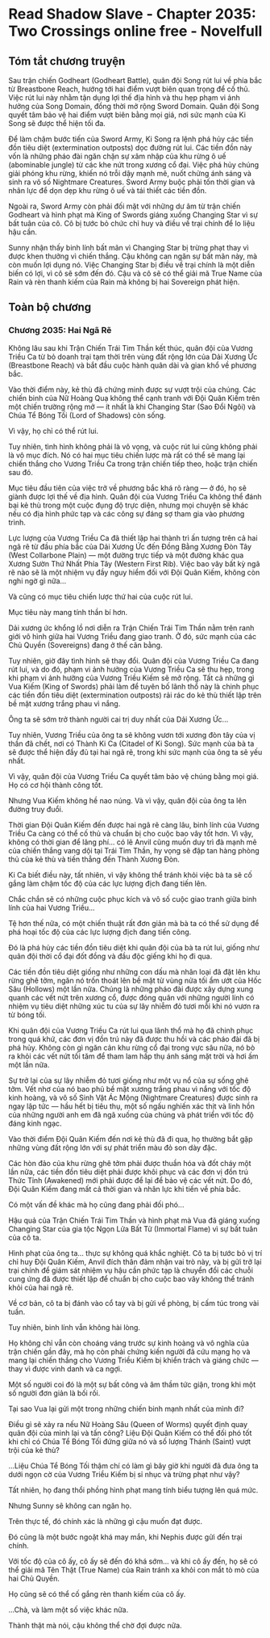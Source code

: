 # Read Shadow Slave - Chapter 2035: Two Crossings online free - Novelfull

## Tóm tắt chương truyện

Sau trận chiến Godheart (Godheart Battle), quân đội Song rút lui về phía bắc từ Breastbone Reach, hướng tới hai điểm vượt biên quan trọng để cố thủ. Việc rút lui này nhằm tận dụng lợi thế địa hình và thu hẹp phạm vi ảnh hưởng của Song Domain, đồng thời mở rộng Sword Domain. Quân đội Song quyết tâm bảo vệ hai điểm vượt biên bằng mọi giá, nơi sức mạnh của Ki Song sẽ được thể hiện tối đa.

Để làm chậm bước tiến của Sword Army, Ki Song ra lệnh phá hủy các tiền đồn tiêu diệt (extermination outposts) dọc đường rút lui. Các tiền đồn này vốn là những pháo đài ngăn chặn sự xâm nhập của khu rừng ô uế (abominable jungle) từ các khe nứt trong xương cổ đại. Việc phá hủy chúng giải phóng khu rừng, khiến nó trỗi dậy mạnh mẽ, nuốt chửng ánh sáng và sinh ra vô số Nightmare Creatures. Sword Army buộc phải tốn thời gian và nhân lực để dọn dẹp khu rừng ô uế và tái thiết các tiền đồn.

Ngoài ra, Sword Army còn phải đối mặt với những dư âm từ trận chiến Godheart và hình phạt mà King of Swords giáng xuống Changing Star vì sự bất tuân của cô. Cô bị tước bỏ chức chỉ huy và điều về trại chính để lo liệu hậu cần.

Sunny nhận thấy binh lính bất mãn vì Changing Star bị trừng phạt thay vì được khen thưởng vì chiến thắng. Cậu không can ngăn sự bất mãn này, mà còn muốn lợi dụng nó. Việc Changing Star bị điều về trại chính là một diễn biến có lợi, vì cô sẽ sớm đến đó. Cậu và cô sẽ có thể giải mã True Name của Rain và rèn thanh kiếm của Rain mà không bị hai Sovereign phát hiện.

## Toàn bộ chương

### Chương 2035: Hai Ngã Rẽ

Không lâu sau khi Trận Chiến Trái Tim Thần kết thúc, quân đội của Vương Triều Ca từ bỏ doanh trại tạm thời trên vùng đất rộng lớn của Dải Xương Ức (Breastbone Reach) và bắt đầu cuộc hành quân dài và gian khổ về phương bắc.

Vào thời điểm này, kẻ thù đã chứng minh được sự vượt trội của chúng. Các chiến binh của Nữ Hoàng Quạ không thể cạnh tranh với Đội Quân Kiếm trên một chiến trường rộng mở — ít nhất là khi Changing Star (Sao Đổi Ngôi) và Chúa Tể Bóng Tối (Lord of Shadows) còn sống.

Vì vậy, họ chỉ có thể rút lui.

Tuy nhiên, tình hình không phải là vô vọng, và cuộc rút lui cũng không phải là vô mục đích. Nó có hai mục tiêu chiến lược mà rất có thể sẽ mang lại chiến thắng cho Vương Triều Ca trong trận chiến tiếp theo, hoặc trận chiến sau đó.

Mục tiêu đầu tiên của việc trở về phương bắc khá rõ ràng — ở đó, họ sẽ giành được lợi thế về địa hình. Quân đội của Vương Triều Ca không thể đánh bại kẻ thù trong một cuộc đụng độ trực diện, nhưng mọi chuyện sẽ khác nếu có địa hình phức tạp và các công sự đáng sợ tham gia vào phương trình.

Lực lượng của Vương Triều Ca đã thiết lập hai thành trì ấn tượng trên cả hai ngã rẽ từ đầu phía bắc của Dải Xương Ức đến Đồng Bằng Xương Đòn Tây (West Collarbone Plain) — một đường trực tiếp và một đường khác qua Xương Sườn Thứ Nhất Phía Tây (Western First Rib). Việc bao vây bất kỳ ngã rẽ nào sẽ là một nhiệm vụ đầy nguy hiểm đối với Đội Quân Kiếm, không còn nghi ngờ gì nữa...

Và cũng có mục tiêu chiến lược thứ hai của cuộc rút lui.

Mục tiêu này mang tính thần bí hơn.

Dải xương ức khổng lồ nơi diễn ra Trận Chiến Trái Tim Thần nằm trên ranh giới vô hình giữa hai Vương Triều đang giao tranh. Ở đó, sức mạnh của các Chủ Quyền (Sovereigns) đang ở thế cân bằng.

Tuy nhiên, giờ đây tình hình sẽ thay đổi. Quân đội của Vương Triều Ca đang rút lui, và do đó, phạm vi ảnh hưởng của Vương Triều Ca sẽ thu hẹp, trong khi phạm vi ảnh hưởng của Vương Triều Kiếm sẽ mở rộng. Tất cả những gì Vua Kiếm (King of Swords) phải làm để tuyên bố lãnh thổ này là chinh phục các tiền đồn tiêu diệt (extermination outposts) rải rác do kẻ thù thiết lập trên bề mặt xương trắng phau vì nắng.

Ông ta sẽ sớm trở thành người cai trị duy nhất của Dải Xương Ức...

Tuy nhiên, Vương Triều của ông ta sẽ không vươn tới xương đòn tây của vị thần đã chết, nơi có Thành Ki Ca (Citadel of Ki Song). Sức mạnh của bà ta sẽ được thể hiện đầy đủ tại hai ngã rẽ, trong khi sức mạnh của ông ta sẽ yếu nhất.

Vì vậy, quân đội của Vương Triều Ca quyết tâm bảo vệ chúng bằng mọi giá. Họ có cơ hội thành công tốt.

Nhưng Vua Kiếm không hề nao núng. Và vì vậy, quân đội của ông ta lên đường truy đuổi.

Thời gian Đội Quân Kiếm đến được hai ngã rẽ càng lâu, binh lính của Vương Triều Ca càng có thể cố thủ và chuẩn bị cho cuộc bao vây tốt hơn. Vì vậy, không có thời gian để lãng phí... có lẽ Anvil cũng muốn duy trì đà mạnh mẽ của chiến thắng vang dội tại Trái Tim Thần, hy vọng sẽ đập tan hàng phòng thủ của kẻ thù và tiến thẳng đến Thành Xương Đòn.

Ki Ca biết điều này, tất nhiên, vì vậy không thể tránh khỏi việc bà ta sẽ cố gắng làm chậm tốc độ của các lực lượng địch đang tiến lên.

Chắc chắn sẽ có những cuộc phục kích và vô số cuộc giao tranh giữa binh lính của hai Vương Triều...

Tệ hơn thế nữa, có một chiến thuật rất đơn giản mà bà ta có thể sử dụng để phá hoại tốc độ của các lực lượng địch đang tiến công.

Đó là phá hủy các tiền đồn tiêu diệt khi quân đội của bà ta rút lui, giống như quân đội thời cổ đại đốt đồng và đầu độc giếng khi họ đi qua.

Các tiền đồn tiêu diệt giống như những con dấu mà nhân loại đã đặt lên khu rừng ghê tởm, ngăn nó trốn thoát lên bề mặt từ vùng nửa tối ẩm ướt của Hốc Sâu (Hollows) một lần nữa. Chúng là những pháo đài được xây dựng xung quanh các vết nứt trên xương cổ, được đóng quân với những người lính có nhiệm vụ tiêu diệt những xúc tu của sự lây nhiễm đỏ tươi mỗi khi nó vươn ra từ bóng tối.

Khi quân đội của Vương Triều Ca rút lui qua lãnh thổ mà họ đã chinh phục trong quá khứ, các đơn vị đồn trú này đã được thu hồi và các pháo đài đã bị phá hủy. Không còn gì ngăn cản khu rừng cổ đại trong vực sâu nữa, nó bò ra khỏi các vết nứt tối tăm để tham lam hấp thụ ánh sáng mặt trời và hơi ấm một lần nữa.

Sự trở lại của sự lây nhiễm đỏ tươi giống như một vụ nổ của sự sống ghê tởm. Vết nhơ của nó bao phủ bề mặt xương trắng phau vì nắng với tốc độ kinh hoàng, và vô số Sinh Vật Ác Mộng (Nightmare Creatures) được sinh ra ngay lập tức — hầu hết bị tiêu thụ, một số ngấu nghiến xác thịt và linh hồn của những người anh em đã ngã xuống của chúng và phát triển với tốc độ đáng kinh ngạc.

Vào thời điểm Đội Quân Kiếm đến nơi kẻ thù đã đi qua, họ thường bắt gặp những vùng đất rộng lớn với sự phát triển màu đỏ son dày đặc.

Các hòn đảo của khu rừng ghê tởm phải được thuần hóa và đốt cháy một lần nữa, các tiền đồn tiêu diệt phải được khôi phục và các đơn vị đồn trú Thức Tỉnh (Awakened) mới phải được để lại để bảo vệ các vết nứt. Do đó, Đội Quân Kiếm đang mất cả thời gian và nhân lực khi tiến về phía bắc.

Có một vấn đề khác mà họ cũng đang phải đối phó...

Hậu quả của Trận Chiến Trái Tim Thần và hình phạt mà Vua đã giáng xuống Changing Star của gia tộc Ngọn Lửa Bất Tử (Immortal Flame) vì sự bất tuân của cô ta.

Hình phạt của ông ta... thực sự không quá khắc nghiệt. Cô ta bị tước bỏ vị trí chỉ huy Đội Quân Kiếm, Anvil đích thân đảm nhận vai trò này, và bị gửi trở lại trại chính để giám sát nhiệm vụ hậu cần phức tạp là chuyển đổi các chuỗi cung ứng đã được thiết lập để chuẩn bị cho cuộc bao vây không thể tránh khỏi của hai ngã rẽ.

Về cơ bản, cô ta bị đánh vào cổ tay và bị gửi về phòng, bị cấm túc trong vài tuần.

Tuy nhiên, binh lính vẫn không hài lòng.

Họ không chỉ vẫn còn choáng váng trước sự kinh hoàng và vô nghĩa của trận chiến gần đây, mà họ còn phải chứng kiến người đã cứu mạng họ và mang lại chiến thắng cho Vương Triều Kiếm bị khiển trách và giáng chức — thay vì được vinh danh và ca ngợi.

Một số người coi đó là một sự bất công và âm thầm tức giận, trong khi một số người đơn giản là bối rối.

Tại sao Vua lại gửi một trong những chiến binh mạnh nhất của mình đi?

Điều gì sẽ xảy ra nếu Nữ Hoàng Sâu (Queen of Worms) quyết định quay quân đội của mình lại và tấn công? Liệu Đội Quân Kiếm có thể đối phó tốt khi chỉ có Chúa Tể Bóng Tối đứng giữa nó và số lượng Thánh (Saint) vượt trội của kẻ thù?

...Liệu Chúa Tể Bóng Tối thậm chí có làm gì bây giờ khi người đã đưa ông ta dưới ngọn cờ của Vương Triều Kiếm bị sỉ nhục và trừng phạt như vậy?

Tất nhiên, họ đang thổi phồng hình phạt mang tính biểu tượng lên quá mức.

Nhưng Sunny sẽ không can ngăn họ.

Trên thực tế, đó chính xác là những gì cậu muốn đạt được.

Đó cũng là một bước ngoặt khá may mắn, khi Nephis được gửi đến trại chính.

Với tốc độ của cô ấy, cô ấy sẽ đến đó khá sớm... và khi cô ấy đến, họ sẽ có thể giải mã Tên Thật (True Name) của Rain tránh xa khỏi con mắt tò mò của hai Chủ Quyền.

Họ cũng sẽ có thể cố gắng rèn thanh kiếm của cô ấy.

...Chà, và làm một số việc khác nữa.

Thành thật mà nói, cậu không thể chờ đợi được nữa.
